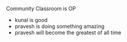  Community Classroom is OP

- kunal is good 
- pravesh is doing something amazing
- pravesh will become the greatest of all time
